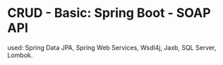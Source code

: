 # CRUD - Basic: Spring Boot - SOAP API
used: Spring Data JPA, Spring Web Services, Wsdl4j, Jaxb, SQL Server, Lombok.
